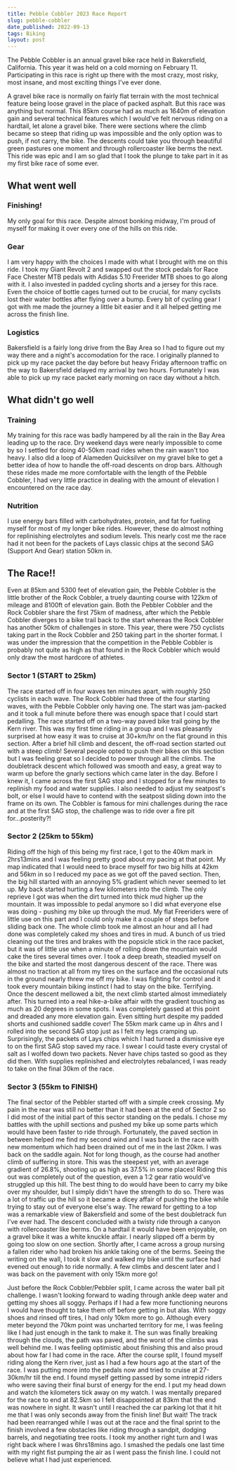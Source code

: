 ```yaml
---
title: Pebble Cobbler 2023 Race Report
slug: pebble-cobbler
date_published: 2022-09-13
tags: Biking
layout: post
---
```


The Pebble Cobbler is an annual gravel bike race held in Bakersfield, California. This year it was held on a cold morning on February 11. Participating in this race is right up there with the most crazy, most risky, most insane, and most exciting things I've ever done.

A gravel bike race is normally on fairly flat terrain with the most technical feature being loose gravel in the place of packed asphalt. But this race was anything but normal. This 85km course had as much as 1640m of elevation gain and several technical features which I would've felt nervous riding on a hardtail, let alone a gravel bike. There were sections where the climb became so steep that riding up was impossible and the only option was to push, if not carry, the bike. The descents could take you through beautiful green pastures one moment and through rollercoaster like berms the next. This ride was epic and I am so glad that I took the plunge to take part in it as my first bike race of some ever.

## What went well

### Finishing!

My only goal for this race. Despite almost bonking midway, I'm proud of myself for making it over every one of the hills on this ride.

### Gear

I am very happy with the choices I made with what I brought with me on this ride. I took my Giant Revolt 2 and swapped out the stock pedals for Race Face Chester MTB pedals with Adidas 5.10 Freerider MTB shoes to go along with it. I also invested in padded cycling shorts and a jersey for this race. Even the choice of bottle cages turned out to be crucial, for many cyclists lost their water bottles after flying over a bump. Every bit of cycling gear I got with me made the journey a little bit easier and it all helped getting me across the finish line.

### Logistics

Bakersfield is a fairly long drive from the Bay Area so I had to figure out my way there and a night's accomodation for the race. I originally planned to pick up my race packet the day before but heavy Friday afternoon traffic on the way to Bakersfield delayed my arrival by two hours. Fortunately I was able to pick up my race packet early morning on race day without a hitch.

## What didn't go well

### Training

My training for this race was badly hampered by all the rain in the Bay Area leading up to the race. Dry weekend days were nearly impossible to come by so I settled for doing 40-50km road rides when the rain wasn't too heavy. I also did a loop of Alameden Quicksilver on my gravel bike to get a better idea of how to handle the off-road descents on drop bars. Although these rides made me more comfortable with the length of the Pebble Cobbler, I had very little practice in dealing with the amount of elevation I encountered on the race day.

### Nutrition

I use energy bars filled with carbohydrates, protein, and fat for fueling myself for most of my longer bike rides. However, these do almost nothing for replinishing electrolytes and sodium levels. This nearly cost me the race had it not been for the packets of Lays classic chips at the second SAG (Support And Gear) station 50km in.


## The Race!!

Even at 85km and 5300 feet of elevation gain, the Pebble Cobbler is the little brother of the Rock Cobbler, a truely daunting course with 122km of mileage and 8100ft of elevation gain. Both the Pebbler Cobbler and the Rock Cobbler share the first 75km of madness, after which the Pebble Cobbler diverges to a bike trail back to the start whereas the Rock Cobbler has another 50km of challenges in store. This year, there were 750 cyclists taking part in the Rock Cobbler and 250 taking part in the shorter format. I was under the impression that the competition in the Pebble Cobbler is probably not quite as high as that found in the Rock Cobbler which would only draw the most hardcore of athletes.

### Sector 1 (START to 25km)

The race started off in four waves ten minutes apart, with roughly 250 cyclists in each wave. The Rock Cobbler had three of the four starting waves, with the Pebble Cobbler only having one. The start was jam-packed and it took a full minute before there was enough space that I could start pedalling. The race started off on a two-way paved bike trail going by the Kern river. This was my first time riding in a group and I was pleasantly surprised at how easy it was to cruise at 30+km/hr on the flat ground in this section. After a brief hill climb and descent, the off-road section started out with a steep climb! Several people opted to push their bikes on this section but I was feeling great so I decided to power through all the climbs. The doubletrack descent which followed was smooth and easy, a great way to warm up before the gnarly sections which came later in the day. Before I knew it, I came across the first SAG stop and I stopped for a few minutes to replinish my food and water supplies. I also needed to adjust my seatpost's bolt, or else I would have to contend with the seatpost sliding down into the frame on its own. The Cobbler is famous for mini challenges during the race and at the first SAG stop, the challenge was to ride over a fire pit for...posterity?!

### Sector 2 (25km to 55km)

Riding off the high of this being my first race, I got to the 40km mark in 2hrs13mins and I was feeling pretty good about my pacing at that point. My map indicated that I would need to brace myself for two big hills at 42km and 56km in so I reduced my pace as we got off the paved section. Then, the big hill started with an annoying 5% gradient which never seemed to let up. My back started hurting a few kilometers into the climb. The only reprieve I got was when the dirt turned into thick mud higher up the mountain. It was impossible to pedal anymore so I did what everyone else was doing - pushing my bike up through the mud. My flat Freeriders were of little use on this part and I could only make it a couple of steps before sliding back one. The whole climb took me almost an hour and all I had done was completely caked my shoes and tires in mud. A bunch of us tried cleaning out the tires and brakes with the popsicle stick in the race packet, but it was of little use when a minute of rolling down the mountain would cake the tires several times over. I took a deep breath, steadied myself on the bike and started the most dangerous descent of the race. There was almost no traction at all from my tires on the surface and the occasional ruts in the ground nearly threw me off my bike. I was fighting for control and it took every mountain biking instinct I had to stay on the bike. Terrifying. Once the descent mellowed a bit, the next climb started almost immediately after. This turned into a real hike-a-bike affair with the gradient touching as much as 20 degrees in some spots. I was completely gassed at this point and dreaded any more elevation gain. Even sitting hurt despite my padded shorts and cushioned saddle cover! The 55km mark came up in 4hrs and  I rolled into the second SAG stop just as I felt my legs cramping up. Surprisingly, the packets of Lays chips which I had turned a dismissive eye to on the first SAG stop saved my race. I swear I could taste every crystal of salt as I wolfed down two packets. Never have chips tasted so good as they did then. With supplies replinished and electrolytes rebalanced, I was ready to take on the final 30km of the race.

### Sector 3 (55km to FINISH)

The final sector of the Pebbler started off with a simple creek crossing. My pain in the rear was still no better than it had been at the end of Sector 2 so I did most of the initial part of this sector standing on the pedals. I chose my battles with the uphill sections and pushed my bike up some parts which would have been faster to ride through. Fortunately, the paved section in between helped me find my second wind and I was back in the race with new momentum which had been drained out of me in the last 20km. I was back on the saddle again. Not for long though, as the course had another climb of suffering in store. This was the steepest yet, with an average gradient of 26.8%, shooting up as high as 37.5% in some places! Riding this out was completely out of the question, even a 1:2 gear ratio would've struggled up this hill. The best thing to do would have been to carry my bike over my shoulder, but I simply didn't have the strength to do so. There was a lot of traffic up the hill so it became a dicey affair of pushing the bike while trying to stay out of everyone else's way. The reward for getting to a top was a remarkable view of Bakersfield and some of the best doubletrack fun I've ever had. The descent concluded with a twisty ride through a canyon with rollercoaster like berms. On a hardtail it would have been enjoyable, on a gravel bike it was a white knuckle affair. I nearly slipped off a berm by going too slow on one section. Shortly after, I came across a group nursing a fallen rider who had broken his ankle taking one of the berms. Seeing the writing on the wall, I took it slow and walked my bike until the surface had evened out enough to ride normally. A few climbs and descent later and I was back on the pavement with only 15km more go!

Just before the Rock Cobbler/Pebbler split, I came across the water ball pit challenge. I wasn't looking forward to wading through ankle deep water and getting my shoes all soggy. Perhaps if I had a few more functioning neurons I would have thought to take them off before getting in but alas. With soggy shoes and rinsed off tires, I had only 10km more to go. Although every meter beyond the 70km point was uncharted territory for me, I was feeling like I had just enough in the tank to make it. The sun was finally breaking through the clouds, the path was paved, and the worst of the climbs was well behind me. I was feeling optimistic about finishing this and also proud about how far I had come in the race. After the course split, I found myself riding along the Kern river, just as I had a few hours ago at the start of the race. I was putting more into the pedals now and tried to cruise at 27-30km/hr till the end. I found myself getting passed by some intrepid riders who were saving their final burst of energy for the end. I put my head down and watch the kilometers tick away on my watch. I was mentally prepared for the race to end at 82.5km so I felt disappointed at 83km that the end was nowhere in sight. It wasn't until I reached the car parking lot that it hit me that I was only seconds away from the finish line! But wait! The track had been rearranged while I was out at the race and the final sprint to the finish involved a few obstacles like riding through a sandpit, dodging barrels, and negotiating tree roots. I took my another right turn and I was right back where I was 6hrs18mins ago. I smashed the pedals one last time with my right fist pumping the air as I went pass the finish line. I could not believe what I had just experienced. 